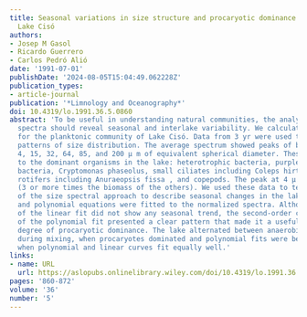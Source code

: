 ```yaml
---
title: Seasonal variations in size structure and procaryotic dominance in sulfurous
  Lake Cisó
authors:
- Josep M Gasol
- Ricardo Guerrero
- Carlos Pedró Alió
date: '1991-07-01'
publishDate: '2024-08-05T15:04:49.062228Z'
publication_types:
- article-journal
publication: '*Limnology and Oceanography*'
doi: 10.4319/lo.1991.36.5.0860
abstract: 'To be useful in understanding natural communities, the analysis of size
  spectra should reveal seasonal and interlake variability. We calculated size spectra
  for the planktonic community of Lake Cisó. Data from 3 yr were used to analyze seasonal
  patterns of size distribution. The average spectrum showed peaks of biomass at 0.5–0.7,
  4, 15, 32, 64, 85, and 200 µ m of equivalent spherical diameter. These peaks corresponded
  to the dominant organisms in the lake: heterotrophic bacteria, purple phototrophic
  bacteria, Cryptomonas phaseolus, small ciliates including Coleps hirtus, large ciliates,
  rotifers including Anuraeopsis fissa , and copepods. The peak at 4 µ m was the largest
  (3 or more times the biomass of the others). We used these data to test the utility
  of the size spectral approach to describe seasonal changes in the lake. Both linear
  and polynomial equations were fitted to the normalized spectra. Although the slope
  of the linear fit did not show any seasonal trend, the second‐order coefficient
  of the polynomial fit presented a clear pattern that made it a useful index of the
  degree of procaryotic dominance. The lake alternated between anaerobic conditions
  during mixing, when procaryotes dominated and polynomial fits were best, and stratification,
  when polynomial and linear curves fit equally well.'
links:
- name: URL
  url: https://aslopubs.onlinelibrary.wiley.com/doi/10.4319/lo.1991.36.5.0860
pages: '860-872'
volume: '36'
number: '5'
---
```

